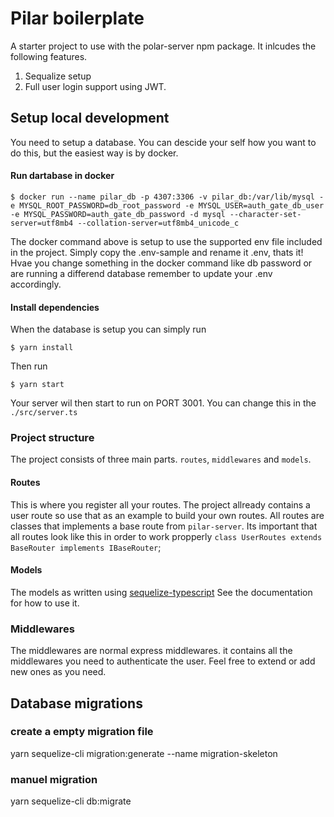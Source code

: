 # Pilar boilerplate
A starter project to use with the polar-server npm package. It inlcudes the following features. 
1. Sequalize setup
2. Full user login support using JWT. 

## Setup local development
You need to setup a database. You can descide your self how you want to do this, but the
easiest way is by docker. 

#### Run dartabase in docker
`$ docker run --name pilar_db -p 4307:3306 -v pilar_db:/var/lib/mysql -e MYSQL_ROOT_PASSWORD=db_root_password -e MYSQL_USER=auth_gate_db_user -e MYSQL_PASSWORD=auth_gate_db_password -d mysql --character-set-server=utf8mb4 --collation-server=utf8mb4_unicode_c`

The docker command above is setup to use the supported env file included in the project. Simply copy the
.env-sample and rename it .env, thats it! Hvae you change something in the docker command like db password
or are running a differend database remember to update your .env accordingly. 

#### Install dependencies
When the database is setup you can simply run

`$ yarn install`

Then run
 
`$ yarn start`

Your server wil then start to run on PORT 3001. You can change this in the `./src/server.ts`


### Project structure
The project consists of three main parts. `routes`, `middlewares` and `models`.

#### Routes
This is where you register all your routes. The project allready contains a user route
so use that as an example to build your own routes. All routes are classes that implements a
base route from `pilar-server`. Its important that all routes look like this in order to
work propperly `class UserRoutes extends BaseRouter implements IBaseRouter`;

#### Models 
The models as written using [sequelize-typescript](https://www.npmjs.com/package/sequelize-typescript)
See the documentation for how to use it. 

### Middlewares
The middlewares are normal express middlewares. it contains all the middlewares you need to authenticate
the user. Feel free to extend or add new ones as you need. 


## Database migrations

### create a empty migration file
yarn sequelize-cli migration:generate --name migration-skeleton

### manuel migration
yarn sequelize-cli db:migrate
